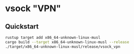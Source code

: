 # vsock "VPN"

## Quickstart

```bash
rustup target add x86_64-unknown-linux-musl
cargo build --target x86_64-unknown-linux-musl --release
./target/x86_64-unknown-linux-musl/release/vsock_vpn
```
